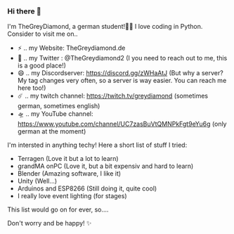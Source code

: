 ### Hi there 👋
I'm TheGreyDiamond, a german student!👨‍💻 I love coding in Python. Consider to visit me on..  
- ⚡ .. my Website: TheGreydiamond.de
- 💬 .. my Twitter : @TheGreydiamond2  (I you need to reach out to me, this is a good place!)
- 😄 .. my Discordserver: https://discord.gg/zWHaAtJ (But why a server? My tag changes very often, so a server is way easier. You can reach me here too!)
- ☄️ .. my twitch channel: https://twitch.tv/greydiamond (sometimes german, sometimes english)
- 🛸 .. my YouTube channel: https://www.youtube.com/channel/UC7zasBuVtQMNPkFgt9eYu6g (only german at the moment)

I'm intersted in anything techy! Here a short list of stuff I tried:
- Terragen (Love it but a lot to learn)
- grandMA onPC (Love it, but a bit expensiv and hard to learn)
- Blender (Amazing software, I like it)
- Unity (Well...)
- Arduinos and ESP8266 (Still doing it, quite cool)
- I really love event lighting (for stages)

This list would go on for ever, so....


Don't worry and be happy! ✨
<!--
**TheGreyDiamond/TheGreyDiamond** is a ✨ _special_ ✨ repository because its `README.md` (this file) appears on your GitHub profile.

Here are some ideas to get you started:

- 🔭 I’m currently working on ...
- 🌱 I’m currently learning ...
- 👯 I’m looking to collaborate on ...
- 🤔 I’m looking for help with ...
- 💬 Ask me about ...
- 📫 How to reach me: ...


-->
